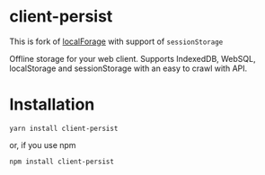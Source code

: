 # client-persist
This is fork of [localForage](https://github.com/localForage/localForage) with support of ```sessionStorage```

Offline storage for your web client. Supports IndexedDB, WebSQL, localStorage and sessionStorage with an easy to crawl with API.
# Installation
```
yarn install client-persist
```
or, if you use npm
```
npm install client-persist
```
